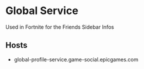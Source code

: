 # Global Service

Used in Fortnite for the Friends Sidebar Infos

## Hosts

- global-profile-service.game-social.epicgames.com
